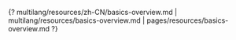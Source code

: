 {? multilang/resources/zh-CN/basics-overview.md | multilang/resources/basics-overview.md | pages/resources/basics-overview.md ?}
